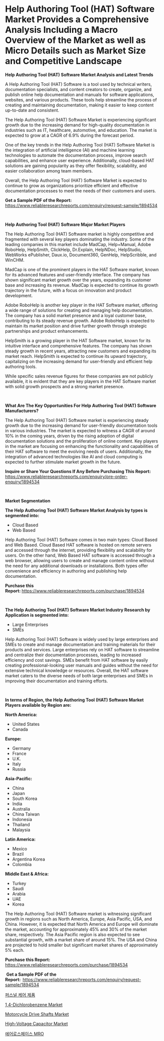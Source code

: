 <p><h1>Help Authoring Tool (HAT) Software Market Provides a Comprehensive Analysis Including a Macro Overview of the Market as well as Micro Details such as Market Size and Competitive Landscape</h1></p><p><strong>Help Authoring Tool (HAT) Software Market Analysis and Latest Trends</strong></p>
<p><p>A Help Authoring Tool (HAT) Software is a tool used by technical writers, documentation specialists, and content creators to create, organize, and publish online help documentation and manuals for software applications, websites, and various products. These tools help streamline the process of creating and maintaining documentation, making it easier to keep content up-to-date and consistent.</p><p>The Help Authoring Tool (HAT) Software Market is experiencing significant growth due to the increasing demand for high-quality documentation in industries such as IT, healthcare, automotive, and education. The market is expected to grow at a CAGR of 6.9% during the forecast period. </p><p>One of the key trends in the Help Authoring Tool (HAT) Software Market is the integration of artificial intelligence (AI) and machine learning technologies to automate the documentation process, improve search capabilities, and enhance user experience. Additionally, cloud-based HAT solutions are gaining popularity as they offer flexibility, scalability, and easier collaboration among team members.</p><p>Overall, the Help Authoring Tool (HAT) Software Market is expected to continue to grow as organizations prioritize efficient and effective documentation processes to meet the needs of their customers and users.</p></p>
<p><strong>Get a Sample PDF of the Report:&nbsp;</strong> <a href="https://www.reliableresearchreports.com/enquiry/request-sample/1894534">https://www.reliableresearchreports.com/enquiry/request-sample/1894534</a></p>
<p>&nbsp;</p>
<p><strong>Help Authoring Tool (HAT) Software Major Market Players</strong></p>
<p><p>The Help Authoring Tool (HAT) Software market is highly competitive and fragmented with several key players dominating the industry. Some of the leading companies in this market include MadCap, Help+Manual, Adobe RoboHelp, HelpSmith, ClickHelp, Dr.Explain, HelpNDoc, HelpStudio, WebWorks ePublisher, Daux.io, Document360, GenHelp, HelpScribble, and WinCHM.</p><p>MadCap is one of the prominent players in the HAT Software market, known for its advanced features and user-friendly interface. The company has shown significant market growth over the years, expanding its customer base and increasing its revenue. MadCap is expected to continue its growth trajectory in the future, with a focus on innovation and product development.</p><p>Adobe RoboHelp is another key player in the HAT Software market, offering a wide range of solutions for creating and managing help documentation. The company has a solid market presence and a loyal customer base, contributing to its steady revenue growth. Adobe RoboHelp is expected to maintain its market position and drive further growth through strategic partnerships and product enhancements.</p><p>HelpSmith is a growing player in the HAT Software market, known for its intuitive interface and comprehensive features. The company has shown steady growth in recent years, attracting new customers and expanding its market reach. HelpSmith is expected to continue its upward trajectory, capitalizing on the increasing demand for user-friendly and efficient help authoring tools.</p><p>While specific sales revenue figures for these companies are not publicly available, it is evident that they are key players in the HAT Software market with solid growth prospects and a strong market presence.</p></p>
<p>&nbsp;</p>
<p><strong>What Are The Key Opportunities For Help Authoring Tool (HAT) Software Manufacturers?</strong></p>
<p><p>The Help Authoring Tool (HAT) Software market is experiencing steady growth due to the increasing demand for user-friendly documentation tools in various industries. The market is expected to witness a CAGR of around 10% in the coming years, driven by the rising adoption of digital documentation solutions and the proliferation of online content. Key players in the market are focusing on enhancing the functionality and capabilities of their HAT software to meet the evolving needs of users. Additionally, the integration of advanced technologies like AI and cloud computing is expected to further stimulate market growth in the future.</p></p>
<p><strong>Inquire or Share Your Questions If Any Before Purchasing This Report:</strong> <a href="https://www.reliableresearchreports.com/enquiry/pre-order-enquiry/1894534">https://www.reliableresearchreports.com/enquiry/pre-order-enquiry/1894534</a></p>
<p>&nbsp;</p>
<p><strong>Market Segmentation</strong></p>
<p><strong>The Help Authoring Tool (HAT) Software Market Analysis by types is segmented into:</strong></p>
<p><ul><li>Cloud Based</li><li>Web Based</li></ul></p>
<p><p>Help Authoring Tool (HAT) Software comes in two main types: Cloud Based and Web Based. Cloud Based HAT software is hosted on remote servers and accessed through the internet, providing flexibility and scalability for users. On the other hand, Web Based HAT software is accessed through a web browser, allowing users to create and manage content online without the need for any additional downloads or installations. Both types offer convenience and efficiency in authoring and publishing help documentation.</p></p>
<p><strong>Purchase this Report:&nbsp;</strong><a href="https://www.reliableresearchreports.com/purchase/1894534">https://www.reliableresearchreports.com/purchase/1894534</a></p>
<p>&nbsp;</p>
<p><strong>The Help Authoring Tool (HAT) Software Market Industry Research by Application is segmented into:</strong></p>
<p><ul><li>Large Enterprises</li><li>SMEs</li></ul></p>
<p><p>Help Authoring Tool (HAT) Software is widely used by large enterprises and SMEs to create and manage documentation and training materials for their products and services. Large enterprises rely on HAT software to streamline and centralize their documentation processes, leading to increased efficiency and cost savings. SMEs benefit from HAT software by easily creating professional-looking user manuals and guides without the need for extensive technical knowledge or resources. Overall, the HAT software market caters to the diverse needs of both large enterprises and SMEs in improving their documentation and training efforts.</p></p>
<p>&nbsp;</p>
<p><strong>In terms of Region, the Help Authoring Tool (HAT) Software Market Players available by Region are:</strong></p>
<p>
    <p> <strong> North America: </strong>
        <ul>
            <li>United States</li>
            <li>Canada</li>
        </ul>
        </p> 
    <p> <strong> Europe: </strong>
        <ul>
            <li>Germany</li>
            <li>France</li>
            <li>U.K.</li>
            <li>Italy</li>
            <li>Russia</li>
        </ul>
        </p> 
    <p> <strong> Asia-Pacific: </strong>
        <ul>
            <li>China</li>
            <li>Japan</li>
            <li>South Korea</li>
            <li>India</li>
            <li>Australia</li>
            <li>China Taiwan</li>
            <li>Indonesia</li>
            <li>Thailand</li>
            <li>Malaysia</li>
        </ul>
        </p> 
    <p> <strong> Latin America: </strong>
        <ul>
            <li>Mexico</li>
            <li>Brazil</li>
            <li>Argentina Korea</li>
            <li>Colombia</li>
        </ul>
        </p> 
    <p> <strong> Middle East & Africa: </strong>
        <ul>
            <li>Turkey</li>
            <li>Saudi</li>
            <li>Arabia</li>
            <li>UAE</li>
            <li>Korea</li>
        </ul>
    </p>
    </p>
<p><p>The Help Authoring Tool (HAT) Software market is witnessing significant growth in regions such as North America, Europe, Asia Pacific, USA, and China. However, it is expected that North America and Europe will dominate the market, accounting for approximately 45% and 30% of the market share, respectively. The Asia Pacific region is also expected to see substantial growth, with a market share of around 15%. The USA and China are projected to hold smaller but significant market shares of approximately 5% each.</p></p>
<p><strong>Purchase this Report: </strong><a href="https://www.reliableresearchreports.com/purchase/1894534">https://www.reliableresearchreports.com/purchase/1894534</a></p>
<p>&nbsp;<strong>Get a Sample PDF of the Report:&nbsp;&nbsp;</strong><a href="https://www.reliableresearchreports.com/enquiry/request-sample/1894534">https://www.reliableresearchreports.com/enquiry/request-sample/1894534</a></p>
<p><strong></strong></p>
<p><p><a href="https://medium.com/@hmwfmardz236/%EA%B0%9C%EC%9D%B8%EC%9A%A9%ED%92%88-%EC%8B%9C%EC%9E%A5-%EA%B7%9C%EB%AA%A8-cagr-%ED%8A%B8%EB%A0%8C%EB%93%9C-2024-2030-c3feecd2ebbd">퍼스널 케어 제품</a></p><p><a href="https://fuschia-pecorino-a6d.notion.site/1-4-Dichlorobenzene-Market-Insights-Market-Players-and-Forecast-Till-2031-d0383632147c4878a850497e896ada47">1,4-Dichlorobenzene Market</a></p><p><a href="https://view.publitas.com/reportprime-1/motorcycle-drive-shafts-market-size-growth-outlook-from-2024-to-2031-projecting-at-markets-trends-analysis-by-application-regional-outlook-and-revenue/">Motorcycle Drive Shafts Market</a></p><p><a href="https://simplistic-meeting-7ee.notion.site/High-Voltage-Capacitor-Market-Size-Growth-and-Forecast-from-2024-2031-931213c6f62d4e85b586a331960aec13">High-Voltage Capacitor Market</a></p><p><a href="https://medium.com/@hmwfmardz236/%ED%95%AD%EA%B3%B5%EC%9A%B0%EC%A3%BC-mro-%EC%8B%9C%EC%9E%A5-%EC%A0%84%EB%A7%9D-%EC%82%B0%EC%97%85-%EA%B0%9C%EC%9A%94-%EB%B0%8F-%EC%98%88%EC%B8%A1-2024%EB%85%84%EB%B6%80%ED%84%B0-2031%EB%85%84-94c514c09983">에어로스페이스 MRO</a></p></p>